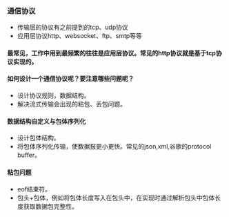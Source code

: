 ### 通信协议
- 传输层的协议有之前提到的tcp、udp协议
- 应用层协议http、websocket、ftp、smtp等等

#### 最常见，工作中用到最频繁的往往是应用层协议。常见的http协议就是基于tcp协议实现的。

#### 如何设计一个通信协议呢？要注意哪些问题呢？
- 设计协议规则，数据结构。
- 解决流式传输会出现的粘包、丢包问题。

#### 数据结构自定义与包体序列化
- 设计包体结构。
- 将包体序列化传输，使数据报更小更快。常见的json,xml,谷歌的protocol buffer。

#### 粘包问题
- eof结束符。
- 包头+包体，例如将包体长度写入在包头中，在实现时通过解析包头中包体长度获取数据包完整性。